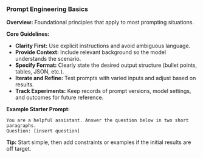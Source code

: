 ### Prompt Engineering Basics

**Overview:** Foundational principles that apply to most prompting situations.

**Core Guidelines:**
- **Clarity First:** Use explicit instructions and avoid ambiguous language.
- **Provide Context:** Include relevant background so the model understands the scenario.
- **Specify Format:** Clearly state the desired output structure (bullet points, tables, JSON, etc.).
- **Iterate and Refine:** Test prompts with varied inputs and adjust based on results.
- **Track Experiments:** Keep records of prompt versions, model settings, and outcomes for future reference.

**Example Starter Prompt:**
```
You are a helpful assistant. Answer the question below in two short paragraphs.
Question: [insert question]
```

**Tip:** Start simple, then add constraints or examples if the initial results are off target.
